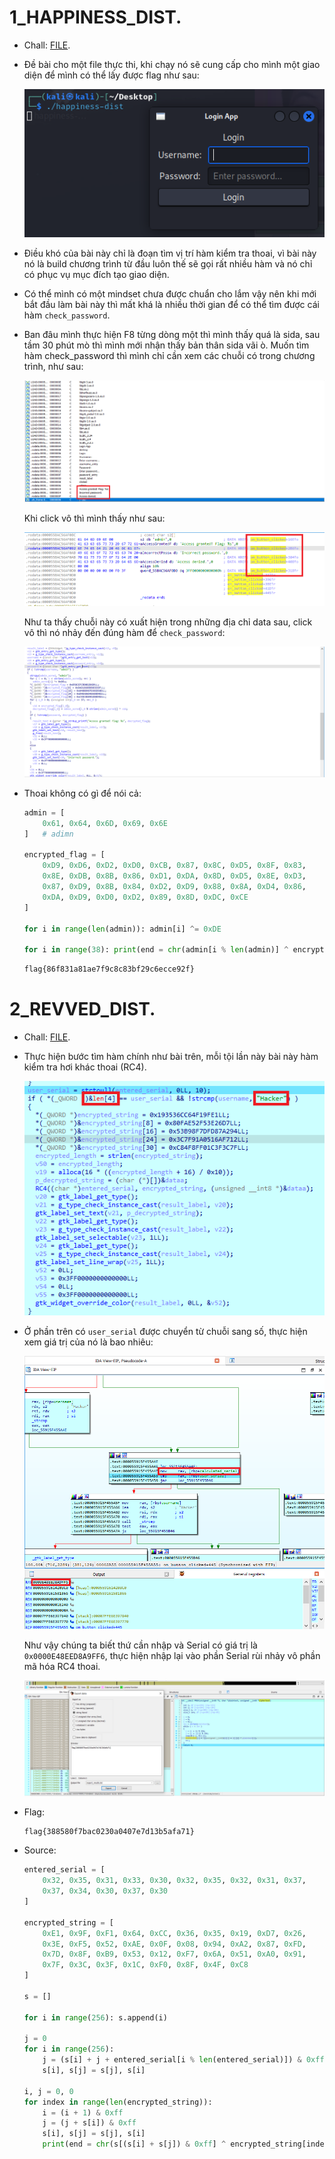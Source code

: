# 1_HAPPINESS_DIST.

- Chall: [FILE](CHALL/1_HAPPINESS_DIST.zip).

- Đề bài cho một file thực thi, khi chạy nó sẽ cung cấp cho mình một giao diện để mình có thể lấy được flag như sau:

    ![alt text](IMG/1/image-2.png)

- Điều khó của bài này chỉ là đoạn tìm vị trí hàm kiểm tra thoai, vì bài này nó là build chương trình từ đầu luôn thế sẽ gọi rất nhiều hàm và nó chỉ có phục vụ mục đích tạo giao diện.

- Có thể mình có một mindset chưa được chuẩn cho lắm vậy nên khi mới bắt đầu làm bài này thì mất khá là nhiều thời gian để có thể tìm được cái hàm `check_password`.

- Ban đâu mình thực hiện F8 từng dòng một thì mình thấy quá là sida, sau tầm 30 phút mò thì mình mới nhận thấy bản thân sida vãi ò. Muốn tìm hàm check_password thì mình chỉ cần xem các chuỗi có trong chương trình, như sau:

    ![alt text](IMG/1/image-3.png)

    Khi click vô thì mình thấy như sau:

    ![alt text](IMG/1/image-4.png)

    Như ta thấy chuỗi này có xuất hiện trong những địa chỉ data sau, click vô thì nó nhảy đến đúng hàm để `check_password`:

    ![alt text](IMG/1/image-5.png)

- Thoai không có gì để nói cả:

    ```python
    admin = [
        0x61, 0x64, 0x6D, 0x69, 0x6E
    ]   # adimn

    encrypted_flag = [
        0xD9, 0xD6, 0xD2, 0xD0, 0xCB, 0x87, 0x8C, 0xD5, 0x8F, 0x83, 
        0x8E, 0xDB, 0x8B, 0x86, 0xD1, 0xDA, 0x8D, 0xD5, 0x8E, 0xD3, 
        0x87, 0xD9, 0x8B, 0x84, 0xD2, 0xD9, 0x88, 0x8A, 0xD4, 0x86, 
        0xDA, 0xD9, 0xD0, 0xD2, 0x89, 0x8D, 0xDC, 0xCE
    ]

    for i in range(len(admin)): admin[i] ^= 0xDE

    for i in range(38): print(end = chr(admin[i % len(admin)] ^ encrypted_flag[i]))
    ```

    ```txt
    flag{86f831a81ae7f9c8c83bf29c6ecce92f}
    ```

# 2_REVVED_DIST.

- Chall: [FILE](CHALL/2_REVVED_DIST.zip).

- Thực hiện bước tìm hàm chính như bài trên, mỗi tội lần này bài này hàm kiểm tra hơi khác thoai (RC4).

    ![alt text](IMG/2/image-1.png)

- Ở phần trên có `user_serial` được chuyển từ chuỗi sang số, thực hiện xem giá trị của nó là bao nhiêu:

    ![alt text](IMG/2/image-2.png)

    Như vậy chúng ta biết thứ cần nhập và Serial có giá trị là `0x0000E48EED8A9FF6`, thực hiện nhập lại vào phần Serial rùi nhảy vô phần mã hóa RC4 thoai.

    ![alt text](IMG/2/image-3.png)

- Flag:

    ```txt
    flag{388580f7bac0230a0407e7d13b5afa71}
    ```

- Source:

    ```python
    entered_serial = [
        0x32, 0x35, 0x31, 0x33, 0x30, 0x32, 0x35, 0x32, 0x31, 0x37, 
        0x37, 0x34, 0x30, 0x37, 0x30
    ]

    encrypted_string = [
        0xE1, 0x9F, 0xF1, 0x64, 0xCC, 0x36, 0x35, 0x19, 0xD7, 0x26, 
        0x3E, 0xF5, 0x52, 0xAE, 0x0F, 0x08, 0x94, 0xA2, 0x87, 0xFD, 
        0x7D, 0x8F, 0xB9, 0x53, 0x12, 0xF7, 0x6A, 0x51, 0xA0, 0x91, 
        0x7F, 0x3C, 0x3F, 0x1C, 0xF0, 0x8F, 0x4F, 0xC8
    ]

    s = []

    for i in range(256): s.append(i)

    j = 0
    for i in range(256):
        j = (s[i] + j + entered_serial[i % len(entered_serial)]) & 0xff
        s[i], s[j] = s[j], s[i]

    i, j = 0, 0
    for index in range(len(encrypted_string)):
        i = (i + 1) & 0xff
        j = (j + s[i]) & 0xff
        s[i], s[j] = s[j], s[i]
        print(end = chr(s[(s[i] + s[j]) & 0xff] ^ encrypted_string[index]))
    ```

